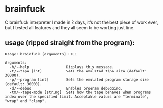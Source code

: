 # brainfuck
C brainfuck interpreter I made in 2 days, it's not the best piece of work ever, but I tested all features and they all seem to be working just fine.

## usage (ripped straight from the program):
```
Usage: brainfuck [arguments] FILE

Arguments:
  -h/--help                 Displays this message.
  -t/--tape [int]           Sets the emulated tape size (default: 30000).
  -p/--program [int]        Sets the emulated program storage size (default: 30000).
  -d/--debug                Enables program debugging.
  -tm/--tape-mode [string]  Sets how the tape behaves when programs index over the specified limit. Acceptable values are "terminate", "wrap" and "clamp".
```
